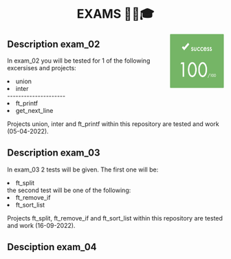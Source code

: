# <h1 align="center">EXAMS ✍🏼️🎓</h1>
<p><img align="right" src="./EXAM_02/img/score.png" alt="Score" width="125" height="125"></p>

<h2> Description exam_02</h2>
<p>
In exam_02 you will be tested for 1 of the following excersises and projects:
<li>union</li>          
<li>inter</li>
---------------------
<li>ft_printf</li>
<li>get_next_line</li>
</p>
<p>Projects union, inter and ft_printf within this repository are tested and work (05-04-2022).</p>

<h2>Description exam_03</h2>
<p>
In exam_03 2 tests will be given. The first one will be:
<li>ft_split</li>
the second test will be one of the following:
<li>ft_remove_if</li>
<li>ft_sort_list</li>
</p>
<p>Projects ft_split, ft_remove_if and ft_sort_list within this repository are tested and work (16-09-2022).</p>

<h2>Desciption exam_04</h2>